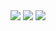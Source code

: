 <div id="header" align="left">
    <img src="https://github.com/MakarovaQA/portfolio/assets/143183722/db2d82bc-476e-4dfd-9fc1-015fd2c607e9"/>
    <img src="https://github.com/MakarovaQA/portfolio/assets/143183722/e5074cbb-2ffe-476b-a9d1-09e79cd773b7"/>
    <img src="https://github.com/MakarovaQA/portfolio/assets/143183722/1e6f882f-65f7-4284-a47b-b39c2f64920a"/>
</div>
